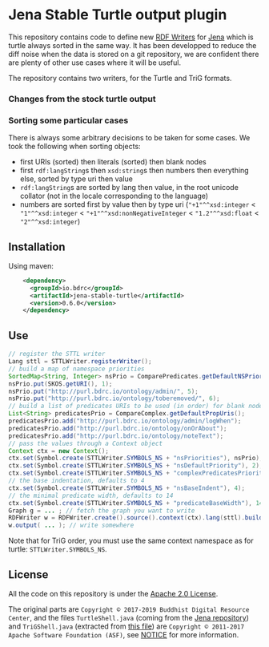 # Jena Stable Turtle output plugin 

This repository contains code to define new [RDF Writers](https://jena.apache.org/documentation/io/rdf-output.html) for [Jena](https://jena.apache.org/) which is turtle always sorted in the same way. It has been developped to reduce the diff noise when the data is stored on a git repository, we are confident there are plenty of other use cases where it will be useful.

The repository contains two writers, for the Turtle and TriG formats.

### Changes from the stock turtle output

### Sorting some particular cases

There is always some arbitrary decisions to be taken for some cases. We took the following when sorting objects:
- first URIs (sorted) then literals (sorted) then blank nodes
- first `rdf:langString`s then `xsd:string`s then numbers then everything else, sorted by type uri then value
- `rdf:langString`s are sorted by lang then value, in the root unicode collator (not in the locale corresponding to the language)
- numbers are sorted first by value then by type uri (`"+1"^^xsd:integer` < `"1"^^xsd:integer` < `"+1"^^xsd:nonNegativeInteger` < `"1.2"^^xsd:float` < `"2"^^xsd:integer`)

## Installation

Using maven:

```xml
    <dependency>
      <groupId>io.bdrc</groupId>
      <artifactId>jena-stable-turtle</artifactId>
      <version>0.6.0</version>
    </dependency>
```

## Use

```java
// register the STTL writer
Lang sttl = STTLWriter.registerWriter();
// build a map of namespace priorities
SortedMap<String, Integer> nsPrio = ComparePredicates.getDefaultNSPriorities();
nsPrio.put(SKOS.getURI(), 1);
nsPrio.put("http://purl.bdrc.io/ontology/admin/", 5);
nsPrio.put("http://purl.bdrc.io/ontology/toberemoved/", 6);
// build a list of predicates URIs to be used (in order) for blank node comparison
List<String> predicatesPrio = CompareComplex.getDefaultPropUris();
predicatesPrio.add("http://purl.bdrc.io/ontology/admin/logWhen");
predicatesPrio.add("http://purl.bdrc.io/ontology/onOrAbout");
predicatesPrio.add("http://purl.bdrc.io/ontology/noteText");
// pass the values through a Context object
Context ctx = new Context();
ctx.set(Symbol.create(STTLWriter.SYMBOLS_NS + "nsPriorities"), nsPrio);
ctx.set(Symbol.create(STTLWriter.SYMBOLS_NS + "nsDefaultPriority"), 2);
ctx.set(Symbol.create(STTLWriter.SYMBOLS_NS + "complexPredicatesPriorities"), predicatesPrio);
// the base indentation, defaults to 4
ctx.set(Symbol.create(STTLWriter.SYMBOLS_NS + "nsBaseIndent"), 4);
// the minimal predicate width, defaults to 14
ctx.set(Symbol.create(STTLWriter.SYMBOLS_NS + "predicateBaseWidth"), 14);
Graph g = ... ; // fetch the graph you want to write
RDFWriter w = RDFWriter.create().source().context(ctx).lang(sttl).build();
w.output( ... ); // write somewhere

```

Note that for TriG order, you must use the same context namespace as for turtle: `STTLWriter.SYMBOLS_NS`.


## License

All the code on this repository is under the [Apache 2.0 License](LICENSE). 

The original parts are `Copyright © 2017-2019 Buddhist Digital Resource Center`, and the files `TurtleShell.java` (coming from the [Jena repository](https://github.com/apache/jena/blob/master/jena-arq/src/main/java/org/apache/jena/riot/writer/TurtleShell.java)) and `TriGShell.java` (extracted from [this file](https://github.com/apache/jena/blob/master/jena-arq/src/main/java/org/apache/jena/riot/writer/TriGWriter.java)) are `Copyright © 2011-2017 Apache Software Foundation (ASF)`, see [NOTICE](https://github.com/apache/jena/blob/master/NOTICE) for more information.

